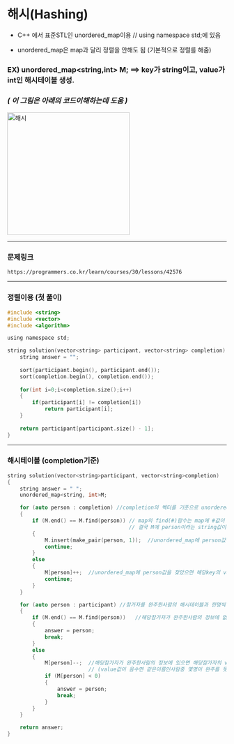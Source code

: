 # 해시(Hashing)

- C++ 에서 표준STL인 unordered_map이용 // using namespace std;에 있음

- unordered_map은 map과 달리 정렬을 안해도 됨 (기본적으로 정렬를 해줌)




### EX) unordered_map<string,int> M; ==> key가 string이고, value가 int인 해시테이블 생성.  
### *( 이 그림은 아래의 코드이해하는데 도움 )*

<img width="281" alt="해시" src="https://user-images.githubusercontent.com/29946480/69848991-e5fef900-12be-11ea-8943-8d7cf41eb529.PNG">


--------------------------------------------------------------------------------------------------------------------------

### 문제링크

    https://programmers.co.kr/learn/courses/30/lessons/42576

--------------------------------------------------------------------------------------------------------------------------

### 정렬이용 (첫 풀이)
```c
#include <string>
#include <vector>
#include <algorithm>

using namespace std;

string solution(vector<string> participant, vector<string> completion) {
    string answer = "";
    
    sort(participant.begin(), participant.end());
    sort(completion.begin(), completion.end());
    
    for(int i=0;i<completion.size();i++)
    {
        if(participant[i] != completion[i])
            return participant[i];
    }
    
    return participant[participant.size() - 1];
}
```

-----------------------------------------------------------------------------------------------------------------------------

### 해시테이블 (completion기준)

```c
string solution(vector<string>participant, vector<string>completion)
{
	string answer = " ";
	unordered_map<string, int>M;

	for (auto person : completion) //completion의 벡터를 기준으로 unordered_map에 값을 삽입하는 코드
	{
		if (M.end() == M.find(person)) // map의 find(#)함수는 map에 #값이 없을 때, 가장 끝을 가르키는 iteratior값인 map.end() 반환
		                               // 결국 M에 person이라는 string값이 없으면 아래 코드 실행
		{
			M.insert(make_pair(person, 1));  //unordered_map에 person값이 없으면 person,1 삽입
			continue;
		}
		else                        
		{
			M[person]++;  //unordered_map에 person값을 찾았으면 해당key의 value값++
			continue;
		}
	}

	for (auto person : participant) //참가자를 완주한사람의 해시테이블과 한명씩 비교
	{
		if (M.end() == M.find(person))   //해당참가자가 완주한사람의 정보에 없으면 answer은 해당참가자가 됨.
		{
			answer = person;   
			break;
		}
		else
		{
			M[person]--;  //해당참가자가 완주한사람의 정보에 있으면 해당참가자의 value값--; 
			              // (value값이 음수면 같은이름인사람중 몇명이 완주를 못한 것)
			if (M[person] < 0)
			{
				answer = person;
				break;
			}
		}
	}

	return answer;
}

```
